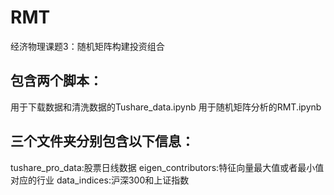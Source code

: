 # RMT
经济物理课题3：随机矩阵构建投资组合
## 包含两个脚本：
用于下载数据和清洗数据的Tushare_data.ipynb
用于随机矩阵分析的RMT.ipynb
## 三个文件夹分别包含以下信息：
tushare_pro_data:股票日线数据
eigen_contributors:特征向量最大值或者最小值对应的行业
data_indices:沪深300和上证指数
